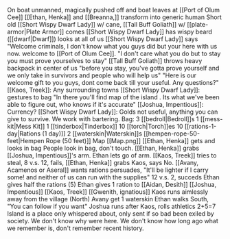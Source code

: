 
On boat unmanned, magically pushed off and boat leaves at [[Port of Olum Cee]]
[[Ethan, Henka]] and [[Breanna,]] transform into generic human
Short old [[Short Wispy Dwarf Lady]] w/ cane, [[Tall Buff Goliath]] w/ [[plate-armor|Plate Armor]] comes
[[Short Wispy Dwarf Lady]] has wispy beard ([[dwarf|Dwarf]]) looks at all of us
[[Short Wispy Dwarf Lady]] says "Welcome criminals, I don't know what you guys did but your here with us now. welcome to [[Port of Olum Cee]].
"I don't care what you do but to stay you must prove yourselves to stay"
[[Tall Buff Goliath]] throws heavy backpack in center of us
"before you stay, you've gotta prove yourself and we only take in survivors and people who will help us"
"Here is our welcome gift to you guys, dont come back till your useful. Any questions?"
[[Kaos, Treek]]: Any surrounding towns
[[Short Wispy Dwarf Lady]]: gestures to bag "In there you'll find  map of the island . Its what we've been able to figure out, who knows if it's accurate"
[[Joshua, Impentious]]: Currency?
[[Short Wispy Dwarf Lady]]: Golds not useful, anything you can give to survive. We work with bartering.
Bag:
	3 [[bedroll|Bedroll]]s
	1 [[mess-kit|Mess Kit]]
	1 [[tinderbox|Tinderbox]]
	10 [[torch|Torch]]es
	10 [[rations-1-day|Rations (1 day)]]
	2 [[waterskin|Waterskin]]s
	[[hempen-rope-50-feet|Hempen Rope (50 feet)]]
	Map [[Map.png]]
[[Ethan, Henka]] gets and looks in bag
People look in bag, don't touch.
[[Ethan, Henka]] grabs [[Joshua, Impentious]]'s arm.
Ethan lets go of arm.
[[Kaos, Treek]] tries to steal, 8 v.s. 12, fails, [[Ethan, Henka]] grabs Kaos, says No.
[[Avany, Acamenos or Aseral]] wants rations persuades, "It'll be lighter if I carry some! and neither of us can run with the supplies" 12 v.s. 2, succeds
Ethan gives half the rations (5)
Ethan gives 1 ration to [[Aidan, Desith]] [[Joshua, Impentious]] [[Kaos, Treek]] [[Gwenith, ignatious]]
Kaos runs aimlessly away from the village (North)
Avany get 1 waterskin
Ethan walks South, "You can follow if you want"
Joshua runs after Kaos, rolls athletics 2+5=7
Island is a place only whispered about, only sent if so bad been exiled by society. We don't know why were here.
We don't know how long ago what we remember is, don't remember recent history.